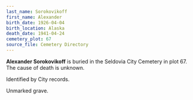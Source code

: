 ```yaml
---
last_name: Sorokovikoff
first_name: Alexander
birth_date: 1926-04-04
birth_location: Alaska
death_date: 1941-04-24
cemetery_plot: 67
source_file: Cemetery Directory
---
```

**Alexander   Sorokovikoff** is buried in the Seldovia City Cemetery in plot 67.  The cause of death is unknown.

Identified by City records.

Unmarked grave.
